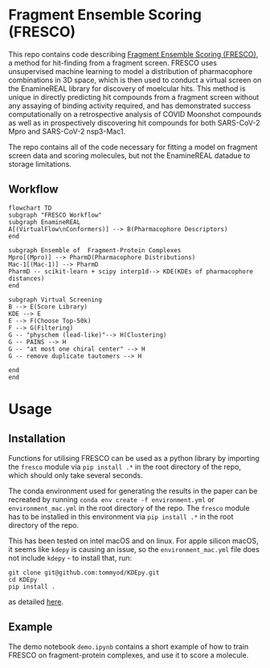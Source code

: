 # Fragment Ensemble Scoring (FRESCO)

This repo contains code describing [Fragment Ensemble Scoring (FRESCO)](https://www.biorxiv.org/content/10.1101/2022.11.21.517375v1), a method for hit-finding from a fragment screen. FRESCO uses unsupervised machine learning to model a distribution of pharmacophore combinations in 3D space, which is then used to conduct a virtual screen on the EnamineREAL library for discovery of moelcular hits. This method is unique in directly predicting hit compounds from a fragment screen without any assaying of binding activity required, and has demonstrated success computationally on a retrospective analysis of COVID Moonshot compounds as well as in prospectively discovering hit compounds for both SARS-CoV-2 Mpro and SARS-CoV-2 nsp3-Mac1.

The repo contains all of the code necessary for fitting a model on fragment screen data and scoring molecules, but not the EnamineREAL datadue to storage limitations.

## Workflow

```mermaid
flowchart TD
subgraph "FRESCO Workflow"
subgraph EnamineREAL
A[(VirtualFlow\nConformers)] --> B(Pharmacophore Descriptors)
end

subgraph Ensemble of  Fragment-Protein Complexes
Mpro[(Mpro)] --> PharmD(Pharmacophore Distributions)
Mac-1[(Mac-1)] --> PharmD
PharmD -- scikit-learn + scipy interp1d--> KDE(KDEs of pharmacophore distances)
end

subgraph Virtual Screening
B --> E(Score Library)
KDE --> E
E --> F(Choose Top-50k)
F --> G(Filtering)
G -- "physchem (lead-like)"--> H(Clustering)
G -- PAINS --> H
G -- "at most one chiral center" --> H
G -- remove duplicate tautomers --> H

end
end
```

# Usage

## Installation

Functions for utilising FRESCO can be used as a python library by importing the `fresco` module via `pip install .*` in the root directory of the repo, which should only take several seconds.

The conda environment used for generating the results in the paper can be recreated by running `conda env create -f environment.yml` or `environment_mac.yml` in the root directory of the repo. The `fresco` module has to be installed in this environment via `pip install .*` in the root directory of the repo.

This has been tested on intel macOS and on linux. For apple silicon macOS, it seems like `kdepy` is causing an issue, so the `environment_mac.yml` file does not include `kdepy` - to install that, run:
```
git clone git@github.com:tommyod/KDEpy.git
cd KDEpy
pip install .
```
as detailed [here](https://github.com/tommyod/KDEpy/issues/114).

## Example

The demo notebook `demo.ipynb` contains a short example of how to train FRESCO on fragment-protein complexes, and use it to score a molecule.
